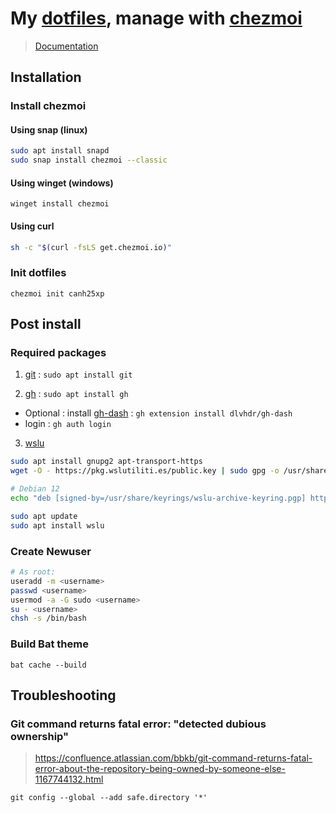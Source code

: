 # My [dotfiles](https://github.com/canh25xp/dotfiles), manage with [chezmoi](https://github.com/canh25xp/dotfiles)
> [Documentation](https://www.chezmoi.io/)

## Installation

### Install chezmoi

#### Using snap (linux)
```bash
sudo apt install snapd
sudo snap install chezmoi --classic
```

#### Using winget (windows)
```pwsh
winget install chezmoi
```

#### Using curl
```bash
sh -c "$(curl -fsLS get.chezmoi.io)"
```

### Init dotfiles

```
chezmoi init canh25xp
```

## Post install

### Required packages

1. [git](https://github.com/git/git) : `sudo apt install git`

2. [gh](https://github.com/cli/cli) : `sudo apt install gh`

- Optional : install [gh-dash](https://github.com/dlvhdr/gh-dash) : `gh extension install dlvhdr/gh-dash`
- login : `gh auth login`

3. [wslu](https://wslutiliti.es/wslu/install.html)

```sh
sudo apt install gnupg2 apt-transport-https
wget -O - https://pkg.wslutiliti.es/public.key | sudo gpg -o /usr/share/keyrings/wslu-archive-keyring.pgp --dearmor

# Debian 12
echo "deb [signed-by=/usr/share/keyrings/wslu-archive-keyring.pgp] https://pkg.wslutiliti.es/debian bookworm main" | sudo tee -a /etc/apt/sources.list.d/wslu.list

sudo apt update
sudo apt install wslu
```

### Create Newuser

```sh
# As root:
useradd -m <username>
passwd <username>
usermod -a -G sudo <username>
su - <username>
chsh -s /bin/bash
```

### Build Bat theme

```
bat cache --build
```

## Troubleshooting

### Git command returns fatal error: "detected dubious ownership"
> https://confluence.atlassian.com/bbkb/git-command-returns-fatal-error-about-the-repository-being-owned-by-someone-else-1167744132.html

```
git config --global --add safe.directory '*'
```

